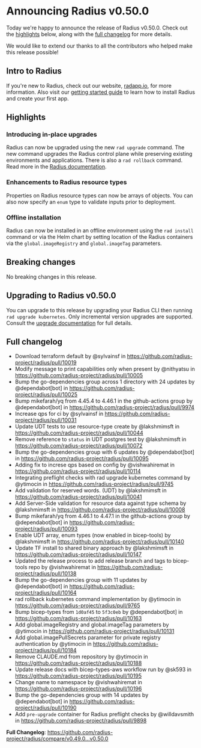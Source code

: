 # Announcing Radius v0.50.0

Today we're happy to announce the release of Radius v0.50.0. Check out the [highlights](#highlights) below, along with the [full changelog](#full-changelog) for more details.

We would like to extend our thanks to all the contributors who helped make this release possible!

## Intro to Radius

If you're new to Radius, check out our website, [radapp.io](https://radapp.io), for more information. Also visit our [getting started guide](https://docs.radapp.io/getting-started/) to learn how to install Radius and create your first app.

## Highlights

### Introducing in-place upgrades

Radius can now be upgraded using the new `rad upgrade` command. The new command upgrades the Radius control plane while preserving existing environments and applications. There is also a `rad rollback` command. Read more in the [Radius documentation](https://docs.radapp.io/guides/operations/kubernetes/kubernetes-upgrade/).

### Enhancements to Radius resource types

Properties on Radius resource types can now be arrays of objects. You can also now specify an `enum` type to validate inputs prior to deployment. 

### Offline installation

Radius can now be installed in an offline environment using the `rad install` command or via the Helm chart by setting location of the Radius containers via the `global.imageRegistry` and `global.imageTag` parameters. 

## Breaking changes

No breaking changes in this release.

## Upgrading to Radius v0.50.0

You can upgrade to this release by upgrading your Radius CLI then running `rad upgrade kubernetes`. Only incremental version upgrades are supported. Consult the [upgrade documentation](https://docs.radapp.io/guides/operations/kubernetes/kubernetes-upgrade/) for full details.

## Full changelog

* Download terraform default by @sylvainsf in https://github.com/radius-project/radius/pull/10019
* Modify message to print capabilities only when present by @nithyatsu in https://github.com/radius-project/radius/pull/10005
* Bump the go-dependencies group across 1 directory with 24 updates by @dependabot[bot] in https://github.com/radius-project/radius/pull/10025
* Bump mikefarah/yq from 4.45.4 to 4.46.1 in the github-actions group by @dependabot[bot] in https://github.com/radius-project/radius/pull/9974
* Increase qps for ci by @sylvainsf in https://github.com/radius-project/radius/pull/10031
* Update UDT tests to use resource-type create by @lakshmimsft in https://github.com/radius-project/radius/pull/10044
* Remove reference to `status` in UDT postgres test by @lakshmimsft in https://github.com/radius-project/radius/pull/10072
* Bump the go-dependencies group with 6 updates by @dependabot[bot] in https://github.com/radius-project/radius/pull/10095
* Adding fix to increse qps based on config by @vishwahiremat in https://github.com/radius-project/radius/pull/10114
* Integrating preflight checks with rad upgrade kubernetes command by @ytimocin in https://github.com/radius-project/radius/pull/9745
* Add validation for reserved words. (UDT) by @lakshmimsft in https://github.com/radius-project/radius/pull/10041
* Add Server-Side validation for resource data against type schema by @lakshmimsft in https://github.com/radius-project/radius/pull/10008
* Bump mikefarah/yq from 4.46.1 to 4.47.1 in the github-actions group by @dependabot[bot] in https://github.com/radius-project/radius/pull/10093
* Enable UDT array, enum types (now enabled in bicep-tools) by @lakshmimsft in https://github.com/radius-project/radius/pull/10140
* Update TF install to shared binary approach by @lakshmimsft in https://github.com/radius-project/radius/pull/10147
* Updated the release process to add release branch and tags to bicep-tools repo by @vishwahiremat in https://github.com/radius-project/radius/pull/10138
* Bump the go-dependencies group with 11 updates by @dependabot[bot] in https://github.com/radius-project/radius/pull/10164
* rad rollback kubernetes command implementation by @ytimocin in https://github.com/radius-project/radius/pull/9765
* Bump bicep-types from `1d0af45` to `5f3c0eb` by @dependabot[bot] in https://github.com/radius-project/radius/pull/10163
* Add global.imageRegistry and global.imageTag parameters by @ytimocin in https://github.com/radius-project/radius/pull/10131
* Add global.imagePullSecrets parameter for private registry authentication by @ytimocin in https://github.com/radius-project/radius/pull/10184
* Remove CLAUDE.md from repository by @ytimocin in https://github.com/radius-project/radius/pull/10188
* Update release docs with bicep-types-aws workflow run by @sk593 in https://github.com/radius-project/radius/pull/10195
* Change name to namespace by @vishwahiremat in https://github.com/radius-project/radius/pull/10196
* Bump the go-dependencies group with 14 updates by @dependabot[bot] in https://github.com/radius-project/radius/pull/10190
* Add `pre-upgrade` container for Radius preflight checks by @willdavsmith in https://github.com/radius-project/radius/pull/9898

**Full Changelog**: https://github.com/radius-project/radius/compare/v0.49.0...v0.50.0